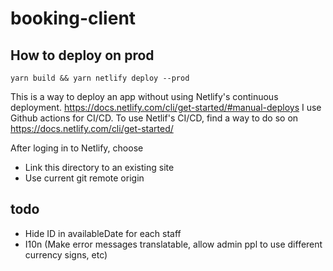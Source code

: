 # booking-client

## How to deploy on prod
`yarn build && yarn netlify deploy --prod`

This is a way to deploy an app without using Netlify's continuous deployment.
https://docs.netlify.com/cli/get-started/#manual-deploys
I use Github actions for CI/CD.
To use Netlif's CI/CD, find a way to do so on https://docs.netlify.com/cli/get-started/

After loging in to Netlify, choose
- Link this directory to an existing site
- Use current git remote origin 

## todo
- Hide ID in availableDate for each staff
- I10n (Make error messages translatable, allow admin ppl to use different currency signs, etc)